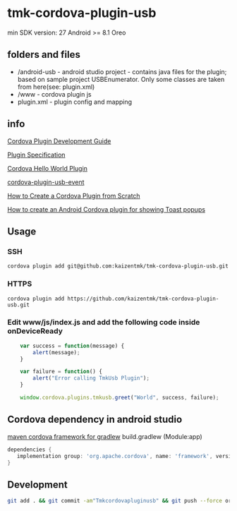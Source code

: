 # tmk-cordova-plugin-usb

min SDK version: 27
Android >= 8.1 Oreo

## folders and files

* /android-usb  - android studio project - contains java files for the plugin; based on sample project USBEnumerator. Only some classes are taken from here(see: plugin.xml)
* /www          - cordova plugin js
* plugin.xml    - plugin config and mapping

## info

[Cordova Plugin Development Guide](https://cordova.apache.org/docs/en/latest/guide/hybrid/plugins/index.html)

[Plugin Specification](https://cordova.apache.org/docs/en/latest/plugin_ref/spec.html)

[Cordova Hello World Plugin](https://github.com/don/cordova-plugin-hello)

[cordova-plugin-usb-event](https://www.npmjs.com/package/cordova-plugin-usb-event)

[How to Create a Cordova Plugin from Scratch](https://www.outsystems.com/blog/posts/how-to-create-a-cordova-plugin-from-scratch/)

[How to create an Android Cordova plugin for showing Toast popups](https://dev.to/nikola/how-to-create-an-android-cordova-plugin-for-showing-toast-popups--9fb)


## Usage

### SSH
~~~
cordova plugin add git@github.com:kaizentmk/tmk-cordova-plugin-usb.git
~~~

### HTTPS

~~~
cordova plugin add https://github.com/kaizentmk/tmk-cordova-plugin-usb.git
~~~

### Edit www/js/index.js and add the following code inside onDeviceReady

~~~ js
    var success = function(message) {
        alert(message);
    }

    var failure = function() {
        alert("Error calling TmkUsb Plugin");
    }

    window.cordova.plugins.tmkusb.greet("World", success, failure);
~~~

## Cordova dependency in android studio

 [maven cordova framework for gradlew](https://mvnrepository.com/artifact/org.apache.cordova/framework)
 build.gradlew (Module:app)
 ~~~ groovy
 dependencies {
    implementation group: 'org.apache.cordova', name: 'framework', version: '8.0.0'
 }
 ~~~

 ## Development

 ~~~ bash
git add . && git commit -am"Tmkcordovapluginusb" && git push --force origin master
 ~~~